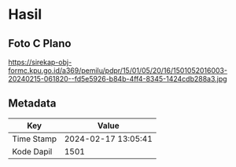 # Hasil

## Foto C Plano

https://sirekap-obj-formc.kpu.go.id/a369/pemilu/pdpr/15/01/05/20/16/1501052016003-20240215-061820--fd5e5926-b84b-4ff4-8345-1424cdb288a3.jpg


## Metadata

| Key        | Value               |
| ---------- | ------------------- |
| Time Stamp | 2024-02-17 13:05:41 |
| Kode Dapil | 1501                |



